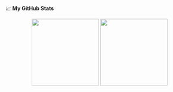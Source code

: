 
📈 **My GitHub Stats**

<p align="center">
    <img height="180em" src="https://github-readme-stats.vercel.app/api?username=alejandrocalleja&show_icons=true&theme=dark&count_private=true&hide_border=true&bg_color=22272E">
    <img height="180em" src="https://github-readme-stats.vercel.app/api/top-langs/?username=alejandrocalleja&layout=compact&theme=dark&count_private=true&hide_border=true&bg_color=22272E&layout=compact&langs_count=8">
</p>




<!--
**alejandrocalleja/alejandrocalleja** is a ✨ _special_ ✨ repository because its `README.md` (this file) appears on your GitHub profile.

Here are some ideas to get you started:

- 🔭 I’m currently working on ...
- 🌱 I’m currently learning ...
- 👯 I’m looking to collaborate on ...
- 🤔 I’m looking for help with ...
- 💬 Ask me about ...
- 📫 How to reach me: ...
- 😄 Pronouns: ...
- ⚡ Fun fact: ...

![visitors](https://visitor-badge.glitch.me/badge?page_id=${alejandrocalleja}.${https://github.com/alejandrocalleja/alejandrocalleja.github.io.git})

-->
